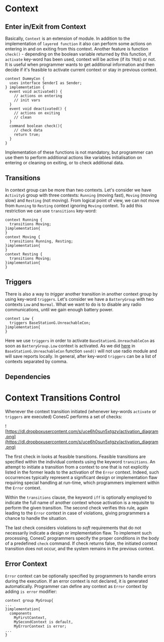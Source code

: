 # Context #

## Enter in/Exit from Context ##

Basically, `Context` is an extension of module. In addition to the implementation of `layered function` it also can perform some actions on entering in and on exiting from this context. Another feature is function `check()` - depending on the boolean variable returned by this function, if `activate` key-word has been used, context will be active (if its `TRUE`) or not. It is useful when programmer wants to get additional information and then decide if it's feasible to activate current context or stay in previous context.

```
context DummyCon {
  uses interface SenderI as Sender;
} implementation {
  event void activated() {
    // actions on entering
    // init vars
  }
  event void deactivated() {
    // actions on exiting
    // clean
  }
  command boolean check(){
    // check data
    return true;
  }
}
```

Implementation of these functions is not mandatory, but programmer can use them to perform additional actions like variables initialisation on entering or cleaning on exiting, or to check additional data.

## Transitions ##

In context group can be more than two contexts. Let's consider we have `ActivityG` group with three contexts: `Running` (moving fast), `Moving` (moving slow) and `Resting` (not moving). From logical point of view, we can not move from `Running` to `Resting` context ignoring `Moving` context. To add this restriction we can use `transitions` key-word:

```
context Running {
  transitions Moving;
}implementation{
}
context Moving {
  transitions Running, Resting;
}implementation{
}
context Resting {
  transitions Moving;
}implementation{
}
```

## Triggers ##

There is also a way to _trigger_ another transition in another context group by using key-word `triggers`. Let's consider we have a `BatteryGroup` with two contexts `Low` and `Normal`. What we want to do is to disable any radio communications, until we gain enough battery power.

```
context Low {
  triggers BaseStationG.UnreachableCon;
}implementation{
}
```

Here we use `triggers` in order to activate `BaseStationG.UnreachableCon` as soon as `BatteryGroup.Low` context is activated. As we did [here](BasicsOfConesC.md) in `BaseStationG.UnreachableCon` function `send()` will not use radio module and will save reports locally. In general, after key-word `triggers` can be a list of contexts separated by comma.

## Dependencies ##

# Context Transitions Control #

Whenever the context transition initiated (whenever key-words `activate` or `triggers` are executed) ConesC performs a set of checks:

![https://dl.dropboxusercontent.com/s/uce6h0sun5xtgzy/activation_diagram.png](https://dl.dropboxusercontent.com/s/uce6h0sun5xtgzy/activation_diagram.png)

The first check in looks at feasible transitions. Feasible transitions are specified within the individual contexts using the keyword `transitions`. An attempt to initiate a transition from a context to one that is not explicitly listed in the former leads to the activation of the `Error` context. Indeed, such occurrences typically represent a significant design or implementation flaw requiring special handling at run-time, which programmers implement within
the `Error` context.

Within the `transitions` clause, the keyword `iff` is optionally employed to indicate the full name of another context whose activation is a requisite to perform the given transition. The second check verifies this rule, again leading to the `Error` context in case of violations, giving programmers a chance to handle the situation.

The last check considers violations to _soft_ requirements that do not necessarily indicate a design or implementation flaw. To implement such processing, ConesC programmers specify the proper conditions in the body of a predefined `check` command. If check returns false, the initiated context transition does not occur, and the system remains in the previous context.

## Error Context ##

`Error` context can be optionally specified by programmers to handle errors during the execution. If an error context is not declared, it is generated automatically. Programmer can define any context as `Error` context by adding `is error` modifier:

```
context group MyGroup{
...
}implementation{
  components
    MyFirstContext,
    MySecondContext is default,
    MyErrorContext is error;
...
}
```